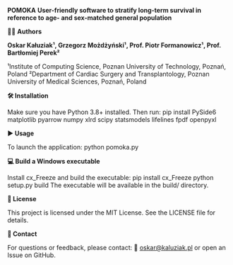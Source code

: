 **POMOKA**
**User-friendly software to stratify long-term survival in reference to age- and sex-matched general population**


👨‍💻 **Authors**

**Oskar Kałuziak¹, Grzegorz Możdżyński¹, Prof. Piotr Formanowicz¹, Prof. Bartłomiej Perek²**

¹Institute of Computing Science, Poznan University of Technology, Poznań, Poland
²Department of Cardiac Surgery and Transplantology, Poznan University of Medical Sciences, Poznań, Poland

**🛠️ Installation**

Make sure you have Python 3.8+ installed. Then run:
pip install PySide6 matplotlib pyarrow numpy xlrd scipy statsmodels lifelines fpdf openpyxl

**▶️ Usage**

To launch the application:
python pomoka.py

**💻 Build a Windows executable**

Install cx_Freeze and build the executable:
pip install cx_Freeze
python setup.py build
The executable will be available in the build/ directory.

**📄 License**

This project is licensed under the MIT License. See the LICENSE file for details.

**💬 Contact**

For questions or feedback, please contact: 
📧 oskar@kaluziak.pl
or open an Issue on GitHub.

